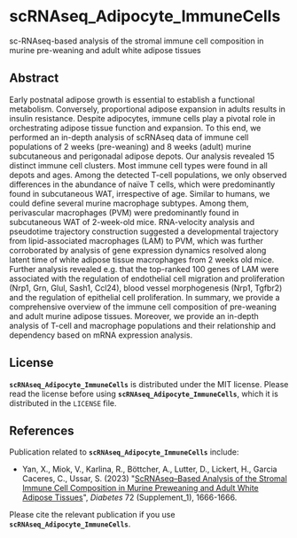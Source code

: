 # scRNAseq_Adipocyte_ImmuneCells
sc-RNAseq-based analysis of the stromal immune cell composition in murine pre-weaning and adult white adipose tissues 

## Abstract
Early postnatal adipose growth is essential to establish a functional metabolism. Conversely, proportional adipose expansion in adults results in insulin resistance. Despite adipocytes, immune cells play a pivotal role in orchestrating adipose tissue function and expansion. To this end, we performed an in-depth analysis of scRNAseq data of immune cell populations of 2 weeks (pre-weaning) and 8 weeks (adult) murine subcutaneous and perigonadal adipose depots. Our analysis revealed 15 distinct immune cell clusters. Most immune cell types were found in all depots and ages. Among the detected T-cell populations, we only observed differences in the abundance of naïve T cells, which were predominantly found in subcutaneous WAT, irrespective of age. Similar to humans, we could define several murine macrophage subtypes. Among them, perivascular macrophages (PVM) were predominantly found in subcutaneous WAT of 2-week-old mice. RNA-velocity analysis and pseudotime trajectory construction suggested a developmental trajectory from lipid-associated macrophages (LAM) to PVM, which was further corroborated by analysis of gene expression dynamics resolved along latent time of white adipose tissue macrophages from 2 weeks old mice. Further analysis revealed e.g. that the top-ranked 100 genes of LAM were associated with the regulation of endothelial cell migration and proliferation (Nrp1, Grn, Glul, Sash1, Ccl24), blood vessel morphogenesis (Nrp1, Tgfbr2) and the regulation of epithelial cell proliferation. In summary, we provide a comprehensive overview of the immune cell composition of pre-weaning and adult murine adipose tissues. Moreover, we provide an in-depth analysis of T-cell and macrophage populations and their relationship and dependency based on mRNA expression analysis.

## License

__`scRNAseq_Adipocyte_ImmuneCells`__ is distributed under the MIT license. Please read the license before using __`scRNAseq_Adipocyte_ImmuneCells`__, which it is distributed in the `LICENSE` file.

## References

Publication related to __`scRNAseq_Adipocyte_ImmuneCells`__ include:

- Yan, X., Miok, V., Karlina, R., Böttcher, A., Lutter, D., Lickert, H., Garcia Caceres, C., Ussar, S. (2023) "[ScRNAseq–Based Analysis of the Stromal Immune Cell Composition in Murine Preweaning and Adult White Adipose Tissues](https://diabetesjournals.org/diabetes/article/72/Supplement_1/1666-P/150177)", *Diabetes* 72 (Supplement_1), 1666-1666.


Please cite the relevant publication if you use __`scRNAseq_Adipocyte_ImmuneCells`__.
